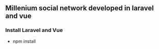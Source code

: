 ## Millenium social network developed in laravel and vue

### Install Laravel and Vue

- npm install
